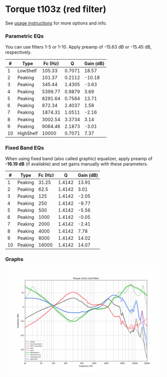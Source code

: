 # Torque t103z (red filter)
See [usage instructions](https://github.com/jaakkopasanen/AutoEq#usage) for more options and info.

### Parametric EQs
You can use filters 1-5 or 1-10. Apply preamp of -15.63 dB or -15.45 dB, respectively.

|   # | Type      |   Fc (Hz) |      Q |   Gain (dB) |
|-----|-----------|-----------|--------|-------------|
|   1 | LowShelf  |    105.33 | 0.7071 |       18.57 |
|   2 | Peaking   |    101.37 | 0.2112 |      -10.18 |
|   3 | Peaking   |    345.44 | 1.4305 |       -3.63 |
|   4 | Peaking   |   5399.77 | 0.9879 |        3.69 |
|   5 | Peaking   |   8291.64 | 0.7564 |       13.71 |
|   6 | Peaking   |    872.34 | 2.4037 |        1.58 |
|   7 | Peaking   |   1874.31 | 1.0511 |       -2.16 |
|   8 | Peaking   |   3002.54 | 3.3734 |        3.14 |
|   9 | Peaking   |   9064.46 | 2.1873 |       -3.01 |
|  10 | HighShelf |  10000    | 0.7071 |        7.37 |

### Fixed Band EQs
When using fixed band (also called graphic) equalizer, apply preamp of **-16.19 dB** (if available) and set gains manually with these parameters.

|   # | Type    |   Fc (Hz) |      Q |   Gain (dB) |
|-----|---------|-----------|--------|-------------|
|   1 | Peaking |     31.25 | 1.4142 |       13.91 |
|   2 | Peaking |     62.5  | 1.4142 |        3.01 |
|   3 | Peaking |    125    | 1.4142 |       -2.05 |
|   4 | Peaking |    250    | 1.4142 |       -9.77 |
|   5 | Peaking |    500    | 1.4142 |       -5.56 |
|   6 | Peaking |   1000    | 1.4142 |       -0.05 |
|   7 | Peaking |   2000    | 1.4142 |       -2.41 |
|   8 | Peaking |   4000    | 1.4142 |        7.78 |
|   9 | Peaking |   8000    | 1.4142 |       14.02 |
|  10 | Peaking |  16000    | 1.4142 |       14.07 |

### Graphs
![](./Torque%20t103z%20(red%20filter).png)
